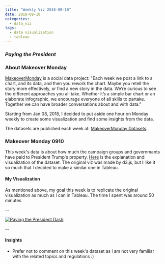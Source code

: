 ```yaml
---
title: "Weekly Viz 2018-09-10"
date: 2018-09-10
categories:
  - data_viz
tags:
  - data visualization
  - tableau
---
```


### *Paying the President*


### About Makeover Monday

[MakeoverMonday](http://www.makeovermonday.co.uk/) is a social data project:
"Each week we post a link to a chart, and its data, and then you rework the chart.
Maybe you retell the story more effectively, or find a new story in the data.
We’re curious to see the different approaches you all take. Whether it’s a simple bar chart or an elaborate infographic, we encourage everyone of all skills to partake.
Together we can have broader conversations about and with data."

Starting from Jan 08, 2018, I decided to put aside one hour on Monday weekly to create some visualization and find some insights from the data.

The datasets are published each week at: [MakeoverMonday Datasets](http://www.makeovermonday.co.uk/data/).

### Makeover Monday 0910

This week's data is about how much the campaign groups and governmants have paid to President Trump's property. [Here](https://projects.propublica.org/paying-the-president/) is the explanation and visualization of the dataset. The original viz was made by d3.js, but I like it so much that I decided to make a similar one in Tableau.  


#### My Visualization

As mentioned above, my goal this week is to replicate the original visualization as much as I can in Tableau. The time I spent was around 50 minutes.  

--  
<div class='tableauPlaceholder' id='viz1536627512167' style='position: relative'>
<noscript><a href='#'>
  <img alt='Paying the President Dash ' src='https:&#47;&#47;public.tableau.com&#47;static&#47;images&#47;Ma&#47;MakeOverMonday0910&#47;PayingthePresidentDash&#47;1_rss.png' style='border: none' />
</a></noscript>
<object class='tableauViz'  style='display:none;'>
  <param name='host_url' value='https%3A%2F%2Fpublic.tableau.com%2F' />
  <param name='embed_code_version' value='3' />
  <param name='site_root' value='' />
  <param name='name' value='MakeOverMonday0910&#47;PayingthePresidentDash' />
  <param name='tabs' value='no' />
  <param name='toolbar' value='yes' />
  <param name='static_image' value='https:&#47;&#47;public.tableau.com&#47;static&#47;images&#47;Ma&#47;MakeOverMonday0910&#47;PayingthePresidentDash&#47;1.png' />
  <param name='animate_transition' value='yes' />
  <param name='display_static_image' value='yes' />
  <param name='display_spinner' value='yes' />
  <param name='display_overlay' value='yes' />
  <param name='display_count' value='yes' />
</object></div>               
<script type='text/javascript'>         
  var divElement = document.getElementById('viz1536627512167');        
  var vizElement = divElement.getElementsByTagName('object')[0];         
  vizElement.style.width='800px';vizElement.style.height='827px';           
  var scriptElement = document.createElement('script');               
  scriptElement.src = 'https://public.tableau.com/javascripts/api/viz_v1.js';   
  vizElement.parentNode.insertBefore(scriptElement, vizElement);               
</script>  


--  

#### Insights
* Prefer not to comment on this week's dataset as I am not very familiar with the related topics and regulations :)

